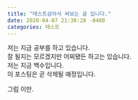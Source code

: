 ```yaml
---
title: "테스트삼아서 써보는 글 입니다."
date: 2020-04-07 21:30:28 -0400
categories: 테스트
---
```


저는 지금 공부를 하고 있습니다.  
잘 될지는 모르겠지만 어찌됐든 하고는 있습니다.  
저는 지금 백수입니다.  
이 포스팅은 곧 삭제될 예정입니다.  
  
그럼 이만.  
